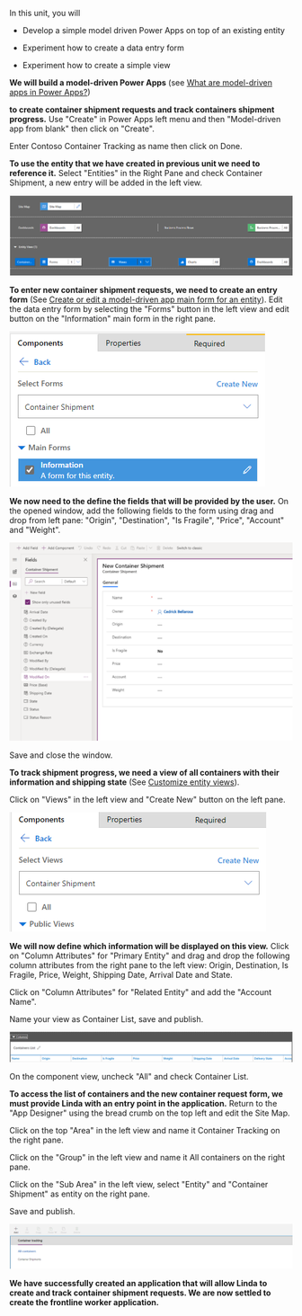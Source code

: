 In this unit, you will

-   Develop a simple model driven Power Apps on top of an existing entity

-   Experiment how to create a data entry form

-   Experiment how to create a simple view

**We will build a model-driven Power Apps** (see [What are model-driven apps in Power Apps?](https://docs.microsoft.com/powerapps/maker/model-driven-apps/model-driven-app-overview))

**to create container shipment requests and track containers shipment progress.** Use "Create" in Power Apps left menu and then "Model-driven app from blank" then click on "Create".

Enter Contoso Container Tracking as name then click on Done.

**To use the entity that we have created in previous unit we need to reference it.** Select "Entities" in the Right Pane and check Container Shipment, a new entry will be added in the left view.

![New entry](../media/image4.png)

**To enter new container shipment requests, we need to create an entry form** (See [Create or edit a model-driven app main form for an entity](https://docs.microsoft.com/powerapps/maker/model-driven-apps/create-edit-main-forms)). Edit the data entry form by selecting the "Forms" button in the left view and edit button on the "Information" main form in the right pane.

![Edit the data entry form](../media/image5.png)

**We now need to the define the fields that will be provided by the user.** On the opened window, add the following fields to the form using drag and drop from left pane: "Origin", "Destination", "Is Fragile", "Price", "Account" and "Weight".

![New container shipment fields](../media/image6.png)

Save and close the window.

**To track shipment progress, we need a view of all containers with their information and shipping state** (See [Customize entity views](https://docs.microsoft.com/powerapps/developer/model-driven-apps/customize-entity-views)).

Click on "Views" in the left view and "Create New" button on the left pane.

![Set up shipment tracking](../media/image7.png)

**We will now define which information will be displayed on this view.** Click on "Column Attributes" for "Primary Entity" and drag and drop the following column attributes from the right pane to the left view: Origin, Destination, Is Fragile, Price, Weight, Shipping Date, Arrival Date and State.

Click on "Column Attributes" for "Related Entity" and add the "Account Name".

Name your view as Container List, save and publish.

![Continer list view](../media/image8.png)

On the component view, uncheck "All" and check Container List.

**To access the list of containers and the new container request form, we must provide Linda with an entry point in the application.** Return to the "App Designer" using the bread crumb on the top left and edit the Site Map.

Click on the top "Area" in the left view and name it Container Tracking on the right pane.

Click on the "Group" in the left view and name it All containers on the right pane.

Click on the "Sub Area" in the left view, select "Entity" and "Container Shipment" as entity on the right pane.

Save and publish.

![Save and publish](../media/image9.png)

**We have successfully created an application that will allow Linda to create and track container shipment requests. We are now settled to create the frontline worker application.**
